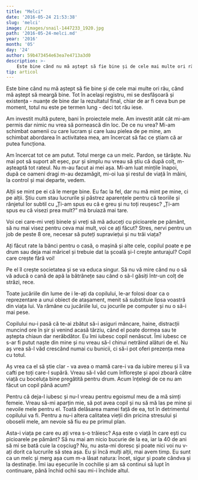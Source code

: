 ```yaml
---
title: "Melci"
date: '2016-05-24 21:53:38'
slug: 'melci'
image: /images/snail-1447233_1920.jpg
path: '2016-05-24-melci.md'
year: '2016'
month: '05'
day: '24'
author: 59b473454e63ea7e4713a3d0
description: >-
    Este bine când nu mă aștept să fie bine și de cele mai multe ori rău, când mă aștept să meargă bine. Tot în același registru, mi se desfășoară și existența - nuanțe de bine dar la rezultatul final, ch
tip: articol
---
```

<div class="kg-card-markdown"><p>Este bine când nu mă aștept să fie bine și de cele mai multe ori rău, când mă aștept să meargă bine. Tot în același registru, mi se desfășoară și existența - nuanțe de bine dar la rezultatul final, chiar de ar fi ceva bun pe moment, totul nu este pe termen lung - deci tot rău iese.</p>
<p>Am investit multă putere, bani în proiectele mele. Am investit atât cât mi-am permis dar nimic nu vrea să pornească din loc. De ce nu vrea? Mi-am schimbat oamenii cu care lucram și care luau pielea de pe mine, am schimbat abordarea în activitatea mea, am încercat să fac ce știam că ar putea funcționa.</p>
<p>Am încercat tot ce am putut. Totul merge ca un melc. Pardon, se târăște. Nu mai pot să suport alt eșec, pur și simplu nu vreau să știu că după colț, m-așteaptă tot rateul. Nu m-au facut ai mei așa. Mi-am luat mințile înapoi, după ce oameni dragi m-au dezamăgit, mi-oi lua și restul de viață în mâini, la control și mai departe, vedem.</p>
<p>Alții se mint pe ei că le merge bine. Eu fac la fel, dar nu mă mint pe mine, ci pe alții. Știu cum stau lucrurile și păstrez aparențele pentru că teoriile și rânjetul lor subtil cu „Ți-am spus eu că e greu și nu toți reușesc? „Ți-am spus eu că visezi prea mult?” mă bruiază mai tare.</p>
<p>Voi cei care-mi vreți binele și vreți să mă aduceți cu picioarele pe pământ, să nu mai visez pentru ceva mai mult, voi ce ați făcut? Stres, nervi pentru un job de peste 8 ore, necesar să puteți supraviețui și nu trăi viața?</p>
<p>Ați făcut rate la bănci pentru o casă, o mașină și alte cele, copilul poate e pe drum sau deja mai măricel și trebuie dat la școală și-l crește anturajul? Copil care crește fără voi!</p>
<p>Pe el îl crește societatea și se va educa singur. Să nu vă mire când nu o să vă aducă o cană de apă la bătrânețe sau când o să-l găsiți într-un colț de străzi, rece.</p>
<p>Toate jucăriile din lume de i le-ați da copilului, le-ar folosi doar ca o reprezentare a unui obiect de atașament, menit să substituie lipsa voastră din viața lui. Va rămâne cu jucăriile lui, cu jocurile pe computer și nu o să-i mai pese.</p>
<p>Copilului nu-i pasă că te-ai zbătut să-i asiguri mâncare, haine, distracții muncind ore în șir și venind acasă târziu, când el poate dormea sau te aștepta chiaun dar nerăbdător. Eu îmi iubesc copil nenăscut. Îmi iubesc ce s-ar fi putut naște din mine și nu vreau să-l chinui netrăind alături de el. Nu aș vrea să-l văd crescând numai cu bunicii, ci să-i pot oferi prezența mea cu totul.</p>
<p>Aș vrea ca el să știe clar - va avea o mamă care-i va da iubire mereu și îi va cafti pe toți care-l supără. Vreau să-l văd cum înflorește și apoi zboară către viață cu boceluța bine pregătită pentru drum. Acum înțelegi de ce nu am făcut un copil până acum?</p>
<p>Pentru că deja-l iubesc și nu-l vreau pentru egoismul meu de a mă simți femeie. Vreau să-mi aparțin mie, să pot avea copil și nu să mă las pe mine și nevoile mele pentru el. Toată delăsarea mamei față de ea, tot în detrimentul copilului va fi. Pentru a nu-i altera calitatea vieții din pricina stresului și oboselii mele, am nevoie să fiu eu pe primul plan.</p>
<p>Asta-i viața pe care eu ați vrea s-o trăiesc? Așa este o viață în care ești cu picioarele pe pământ? Să nu mai am nicio bucurie de la ea, iar la 40 de ani să mi se bată cuie la coșciug? Nu, nu asta-mi doresc și poate nici voi nu v-ați dorit ca lucrurile să stea așa. Eu și încă mulți alții, mai avem timp. Eu sunt ca un melc și merg așa cum m-a lăsat natura: încet, sigur și poate cândva și la destinație. Îmi iau eșecurile în cochilie și am să continui să lupt în continuare, până închid ochii sau mi-i închide altul.</p>
</div>
    